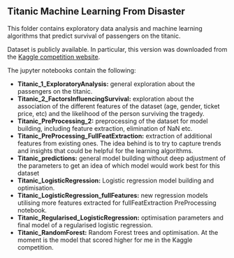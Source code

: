## Titanic Machine Learning From Disaster


This folder contains exploratory data analysis and machine learning algorithms that predict survival of passengers on the titanic.


Dataset is publicly available. In particular, this version was downloaded from the [Kaggle competition website](https://www.kaggle.com/c/titanic).


The jupyter notebooks contain the following:

- **Titanic_1_ExploratoryAnalysis:** general exploration about the passengers on the titanic.
- **Titanic_2_FactorsInfluencingSurvival:** exploration about the association of the different features of the dataset (age, gender, ticket price, etc) and the likelihood of the person surviving the tragedy.
- **Titanic_PreProcessing_2:** preprocessing of the dataset for model building, including feature extraction, elimination of NaN etc.
- **Titanic_PreProcessing_FullFeatExtraction:** extraction of additional features from existing ones. The idea behind is to try to capture trends and insights that could be helpful for the learning algorithms.
- **Titanic_predictions:** general model building without deep adjustment of the parameters to get an idea of which model would work best for this dataset
- **Titanic_LogisticRegression:** Logistic regression model building and optimisation.
- **Titanic_LogisticRegression_fullFeatures:** new regression models utilising more features extracted for fullFeatExtraction PreProcessing notebook.
- **Titanic_Regularised_LogisticRegression:** optimisation parameters and final model of a regularised logistic regression.
- **Titanic_RandomForest:** Random Forest trees and optimisation. At the moment is the model that scored higher for me in the Kaggle competition.
